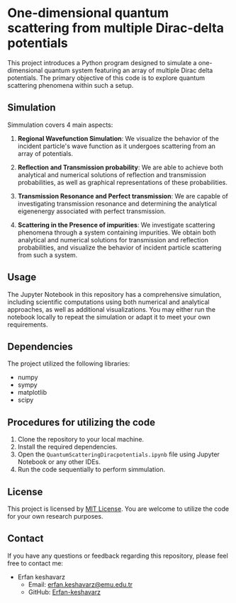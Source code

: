 # One-dimensional quantum scattering from multiple Dirac-delta potentials
This project introduces a Python program designed to simulate a one-dimensional quantum system featuring an array of multiple Dirac delta potentials. The primary objective of this code is to explore quantum scattering phenomena within such a setup. 
## Simulation 

Simmulation covers 4 main aspects: 

1. **Regional Wavefunction Simulation**: We visualize the behavior of the incident particle's wave function as it undergoes scattering from an array of potentials.

2. **Reflection and Transmission probability**: We are able to achieve both analytical and numerical solutions of reflection and transmission probabilities, as well as graphical representations of these probabilities.

3. **Transmission Resonance and Perfect transmission**: We are capable of investigating transmission resonance and determining the analytical eigenenergy associated with perfect transmission.

4. **Scattering in the Presence of impurities**: We investigate scattering phenomena through a system containing impurities. We obtain both analytical and numerical solutions for transmission and reflection probabilities, and visualize the behavior of incident particle scattering from such a system.

## Usage 
The Jupyter Notebook in this repository has a comprehensive simulation, including scientific computations using both numerical and analytical approaches, as well as additional visualizations. You may either run the notebook locally to repeat the simulation or adapt it to meet your own requirements.

## Dependencies 

The project utilized the following libraries:

- numpy
- sympy
- matplotlib
- scipy

## Procedures for utilizing the code 

1. Clone the repository to your local machine.
2. Install the required dependencies.
3. Open the `QuantumScatteringDiracpotentials.ipynb` file using Jupyter Notebook or any other IDEs.
4. Run the code sequentially to perform simmulation. 

## License 
This project is licensed by  [MIT License](LICENSE.md).
You are welcome to utilize the code for your own research purposes.

## Contact

If you have any questions or feedback regarding this repository, please feel free to contact me:

- Erfan keshavarz 
  - Email: erfan.keshavarz@emu.edu.tr
  - GitHub: [Erfan-keshavarz](https://github.com/Erfan-keshavarz)

























